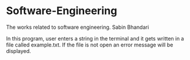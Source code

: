 # Software-Engineering
The works related to software engineering.
Sabin Bhandari

In this program, user enters a string in the terminal and it gets written in a file called example.txt. If the file is not open an error message will be displayed.

